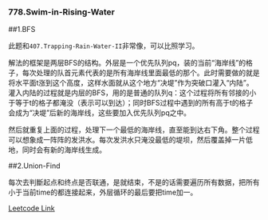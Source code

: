 ### 778.Swim-in-Rising-Water

##1.BFS

此题和```407.Trapping-Rain-Water-II```非常像，可以比照学习。

解法的框架是两层BFS的结构。外层是一个优先队列pq，装的当前“海岸线”的格子，每次处理的队首元素代表的是所有海岸线里面最低的那个。此时需要做的就是将水平面t涨到这个高度，这样水面就从这个地方“决堤”作为突破口灌入“内陆”。灌入内陆的过程就是内层的BFS，用的是普通的队列q：这个过程将所有邻接的小于等于t的格子都淹没（表示可以到达）；同时BFS过程中遇到的所有高于t的格子会成为“决堤”后新的海岸线，这些要加入优先队列pq之中。

然后就重复上面的过程，处理下一个最低的海岸线，直至能到达右下角。整个过程可以想象成一阵阵的发洪水。每次发洪水只淹没最低的堤坝，然后覆盖掉一片低地，同时会有新的海岸线生成。

##2.Union-Find

每次去判斷起点和终点是否联通，是就结束，不是的话需要遍历所有数据，把所有小于当前time的都连接起来，外层循环的最后要把time加一。

[Leetcode Link](https://leetcode.com/problems/swim-in-rising-water)
